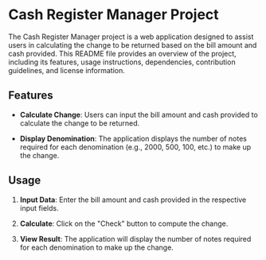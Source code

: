 # Cash Register Manager Project

The Cash Register Manager project is a web application designed to assist users in calculating the change to be returned based on the bill amount and cash provided. 
This README file provides an overview of the project, including its features, usage instructions, dependencies, contribution guidelines, and license information.

## Features

- **Calculate Change**: Users can input the bill amount and cash provided to calculate the change to be returned.
  
- **Display Denomination**: The application displays the number of notes required for each denomination (e.g., 2000, 500, 100, etc.) to make up the change.

## Usage

1. **Input Data**: Enter the bill amount and cash provided in the respective input fields.

2. **Calculate**: Click on the "Check" button to compute the change.

3. **View Result**: The application will display the number of notes required for each denomination to make up the change.

